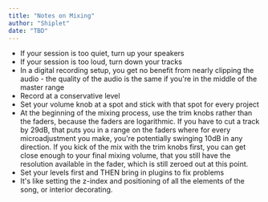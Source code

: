 ```yaml
---
title: "Notes on Mixing"
author: "Shiplet"
date: "TBD"
---
```


- If your session is too quiet, turn up your speakers
- If your session is too loud, turn down your tracks
- In a digital recording setup, you get no benefit from nearly clipping the audio - the quality of the audio is the same if you're in the middle of the master range
- Record at a conservative level
- Set your volume knob at a spot and stick with that spot for every project
- At the beginning of the mixing process, use the trim knobs rather than the faders, because the faders are logarithmic. If you have to cut a track by 29dB, that puts you in a range on the faders where for every microadjustment you make, you're potentially swinging 10dB in any direction. If you kick of the mix with the trim knobs first, you can get close enough to your final mixing volume, that you still have the resolution available in the fader, which is still zeroed out at this point.
- Set your levels first and THEN bring in plugins to fix problems
- It's like setting the z-index and positioning of all the elements of the song, or interior decorating.
